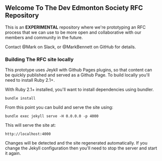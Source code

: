 ## Welcome To The Dev Edmonton Society RFC Repository

This is an **EXPERIMENTAL** repository where we're prototyping an RFC process that we can use to be more open and collaborative with our members and community in the future.

Contact @Mark on Slack, or @MarkBennett on GitHub for details.

### Building The RFC site locally

This prototype uses Jeykll with Github Pages plugins, so that content can be quickly published and served as a Github Page. To build locally you'll need to install Ruby 2.1+.

With Ruby 2.1+ installed, you'll want to install dependencies using bundler.

    bundle install

From this point you can build and serve the site using:

    bundle exec jekyll serve -H 0.0.0.0 -p 4000

This will serve the site at:

    http://localhost:4000

Changes will be detected and the site regenerated automatically. If you change the Jekyll configuration then you'll need to stop the server and start it again.